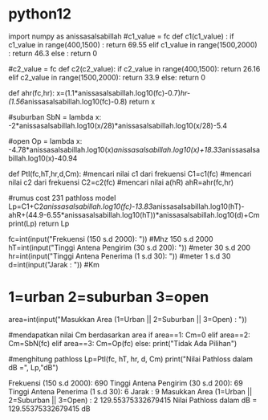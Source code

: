# python12
import numpy as anissasalsabillah
#c1_value = fc
def c1(c1_value) :
  if c1_value in range(400,1500) :
    return 69.55
  elif c1_value in range(1500,2000) :
    return 46.3
  else : return 0
  
  #c2_value = fc
def c2(c2_value):
  if c2_value in range(400,1500):
    return 26.16
  elif c2_value in range(1500,2000):
    return 33.9
  else: return 0
  
  def ahr(fc,hr):
  x=(1.1*anissasalsabillah.log10(fc)-0.7)*hr-(1.56*anissasalsabillah.log10(fc)-0.8)
  return x
  
  #suburban
SbN = lambda x: -2*anissasalsabillah.log10(x/28)*anissasalsabillah.log10(x/28)-5.4

#open
Op = lambda x: -4.78*anissasalsabillah.log10(x)*anissasalsabillah.log10(x)+18.33*anissasalsabillah.log10(x)-40.94

def Ptl(fc,hT,hr,d,Cm):
  #mencari nilai c1 dari frekuensi
  C1=c1(fc)
  #mencari nilai c2 dari frekuensi
  C2=c2(fc)
  #mencari nilai a(hR)
  ahR=ahr(fc,hr)

  #rumus cost 231 pathloss model
  Lp=C1+C2*anissasalsabillah.log10(fc)-13.83*anissasalsabillah.log10(hT)-ahR+(44.9-6.55*anissasalsabillah.log10(hT))*anissasalsabillah.log10(d)+Cm
  print(Lp)
  return Lp
  
  fc=int(input("Frekuensi (150 s.d 2000): "))    #Mhz 150 s.d 2000
hT=int(input("Tinggi Antena Pengirim (30 s.d 200): "))     #meter 30 s.d 200
hr=int(input("Tinggi Antena Penerima (1 s.d 30): "))     #meter 1 s.d 30 
d=int(input("Jarak : "))      #Km
# 1=urban   2=suburban    3=open
area=int(input("Masukkan Area (1=Urban || 2=Suburban || 3=Open) : "))    

#mendapatkan nilai Cm berdasarkan area
if area==1:
  Cm=0
elif area==2:
  Cm=SbN(fc)
elif area==3:
  Cm=Op(fc)
else: print("Tidak Ada Pilihan")

#menghitung pathloss
Lp=Ptl(fc, hT, hr, d, Cm)
print("Nilai Pathloss dalam dB =", Lp,"dB")

Frekuensi (150 s.d 2000): 690
Tinggi Antena Pengirim (30 s.d 200): 69
Tinggi Antena Penerima (1 s.d 30): 6
Jarak : 9
Masukkan Area (1=Urban || 2=Suburban || 3=Open) : 2
129.55375332679415
Nilai Pathloss dalam dB = 129.55375332679415 dB

